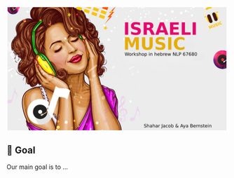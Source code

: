 <div align="center">
<img src="https://github.com/shaharjacob/hebrew-songs/blob/main/images/logo.png?raw=true" width="500px" alt="hebrew-songs"/>
</div>  

## :dart: Goal
Our main goal is to ...